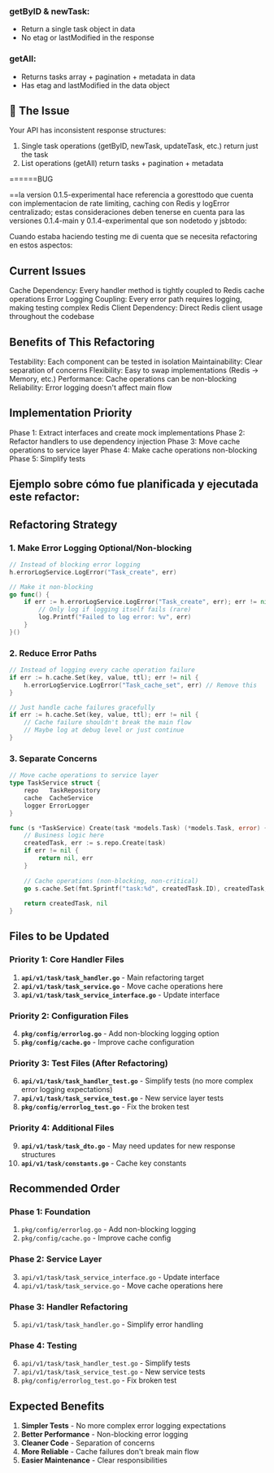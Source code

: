 ### getByID & newTask:

- Return a single task object in data
- No etag or lastModified in the response

### getAll:

- Returns tasks array + pagination + metadata in data
- Has etag and lastModified in the data object

## 🎯 The Issue

Your API has inconsistent response structures:
1. Single task operations (getByID, newTask, updateTask, etc.) return just the task
2. List operations (getAll) return tasks + pagination + metadata


======BUG

==la version 0.1.5-experimental hace referencia a goresttodo que cuenta con implementacion de rate limiting, caching con Redis y logError centralizado; estas consideraciones deben tenerse en cuenta para las versiones 0.1.4-main y 0.1.4-experimental que son nodetodo y jsbtodo:

Cuando estaba haciendo testing me di cuenta que se necesita refactoring en estos aspectos:

## Current Issues
Cache Dependency: Every handler method is tightly coupled to Redis cache operations
Error Logging Coupling: Every error path requires logging, making testing complex
Redis Client Dependency: Direct Redis client usage throughout the codebase

## Benefits of This Refactoring
Testability: Each component can be tested in isolation
Maintainability: Clear separation of concerns
Flexibility: Easy to swap implementations (Redis → Memory, etc.)
Performance: Cache operations can be non-blocking
Reliability: Error logging doesn't affect main flow

## Implementation Priority
Phase 1: Extract interfaces and create mock implementations
Phase 2: Refactor handlers to use dependency injection
Phase 3: Move cache operations to service layer
Phase 4: Make cache operations non-blocking
Phase 5: Simplify tests


## Ejemplo sobre cómo fue planificada y ejecutada este refactor:

## Refactoring Strategy

### 1. **Make Error Logging Optional/Non-blocking**
```go
// Instead of blocking error logging
h.errorLogService.LogError("Task_create", err)

// Make it non-blocking
go func() {
    if err := h.errorLogService.LogError("Task_create", err); err != nil {
        // Only log if logging itself fails (rare)
        log.Printf("Failed to log error: %v", err)
    }
}()
```

### 2. **Reduce Error Paths**
```go
// Instead of logging every cache operation failure
if err := h.cache.Set(key, value, ttl); err != nil {
    h.errorLogService.LogError("Task_cache_set", err) // Remove this
}

// Just handle cache failures gracefully
if err := h.cache.Set(key, value, ttl); err != nil {
    // Cache failure shouldn't break the main flow
    // Maybe log at debug level or just continue
}
```

### 3. **Separate Concerns**
```go
// Move cache operations to service layer
type TaskService struct {
    repo   TaskRepository
    cache  CacheService
    logger ErrorLogger
}

func (s *TaskService) Create(task *models.Task) (*models.Task, error) {
    // Business logic here
    createdTask, err := s.repo.Create(task)
    if err != nil {
        return nil, err
    }
    
    // Cache operations (non-blocking, non-critical)
    go s.cache.Set(fmt.Sprintf("task:%d", createdTask.ID), createdTask, time.Hour)
    
    return createdTask, nil
}
```

## Files to be Updated

### **Priority 1: Core Handler Files**
1. **`api/v1/task/task_handler.go`** - Main refactoring target
2. **`api/v1/task/task_service.go`** - Move cache operations here
3. **`api/v1/task/task_service_interface.go`** - Update interface

### **Priority 2: Configuration Files**
4. **`pkg/config/errorlog.go`** - Add non-blocking logging option
5. **`pkg/config/cache.go`** - Improve cache configuration

### **Priority 3: Test Files (After Refactoring)**
6. **`api/v1/task/task_handler_test.go`** - Simplify tests (no more complex error logging expectations)
7. **`api/v1/task/task_service_test.go`** - New service layer tests
8. **`pkg/config/errorlog_test.go`** - Fix the broken test

### **Priority 4: Additional Files**
9. **`api/v1/task/task_dto.go`** - May need updates for new response structures
10. **`api/v1/task/constants.go`** - Cache key constants

## Recommended Order

### **Phase 1: Foundation**
1. `pkg/config/errorlog.go` - Add non-blocking logging
2. `pkg/config/cache.go` - Improve cache config

### **Phase 2: Service Layer**
3. `api/v1/task/task_service_interface.go` - Update interface
4. `api/v1/task/task_service.go` - Move cache operations here

### **Phase 3: Handler Refactoring**
5. `api/v1/task/task_handler.go` - Simplify error handling

### **Phase 4: Testing**
6. `api/v1/task/task_handler_test.go` - Simplify tests
7. `api/v1/task/task_service_test.go` - New service tests
8. `pkg/config/errorlog_test.go` - Fix broken test

## Expected Benefits

1. **Simpler Tests** - No more complex error logging expectations
2. **Better Performance** - Non-blocking error logging
3. **Cleaner Code** - Separation of concerns
4. **More Reliable** - Cache failures don't break main flow
5. **Easier Maintenance** - Clear responsibilities

